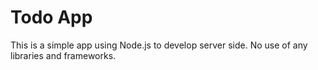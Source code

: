 # Todo App

This is a simple app using Node.js to develop server side. No use of any libraries and frameworks.
